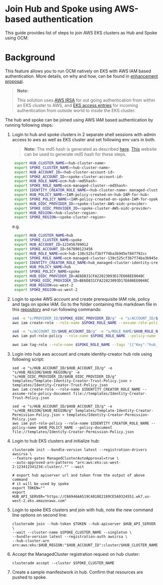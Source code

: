 # Join Hub and Spoke using AWS-based authentication

This guide provides list of steps to join AWS EKS clusters as Hub and Spoke using OCM.

# Background

This feature allows you to run OCM natively on EKS with AWS IAM based authentication. More details, on why and how, can be found in [enhancement proposal](https://github.com/open-cluster-management-io/enhancements/blob/main/enhancements/sig-architecture/105-aws-iam-registration/README.md).

>  **Note:**
> 
> This solution uses [AWS IRSA](https://docs.aws.amazon.com/eks/latest/userguide/iam-roles-for-service-accounts.html) for out going authentication from within an EKS cluster to AWS, and [EKS access entries](https://docs.aws.amazon.com/eks/latest/userguide/access-entries.html) for incoming authentication from outside world to inside the EKS cluster.

The hub and spoke can be joined using AWS IAM based authentication by running following steps:

1. Login to hub and spoke clusters in 2 separate shell sessions with admin access to aws as well as EKS cluster and set following env vars in both.
    > **Note:** The md5 hash is generated as described [here](https://github.com/open-cluster-management-io/enhancements/blob/main/enhancements/sig-architecture/105-aws-iam-registration/README.md?plain=1#L249). [This](https://www.md5hashgenerator.com/) website can be used to generate md5 hash for these steps.
   ```bash
    export HUB_CLUSTER_NAME=<hub-cluster-name>
    export SPOKE_CLUSTER_NAME=<hub-cluster-name>
    export HUB_ACCOUNT_ID=<hub-cluster-account-id>
    export SPOKE_ACCOUNT_ID=<spoke-cluster-account-id>
    export HUB_ROLE_NAME=ocm-hub-<md5hash>
    export SPOKE_ROLE_NAME=ocm-managed-cluster-<md5hash>
    export IDENTITY_CREATOR_ROLE_NAME=<hub-cluster-name>_managed-cluster-identity-creator
    export HUB_POLICY_NAME=<IAM-policy-created-on-hub-IAM-for-hub>
    export SPOKE_POLICY_NAME=<IAM-policy-created-on-spoke-IAM-for-spoke>
    export HUB_OIDC_PROVIDER_ID=<spoke-cluster-AWS-oidc-provider>
    export SPOKE_OIDC_PROVIDER_ID=<spoke-cluster-AWS-oidc-provider>
    export HUB_REGION=<hub-cluster-region>
    export SPOKE_REGION=<spoke-cluster-region>
   ```
   
   e.g.
   ```bash
    export HUB_CLUSTER_NAME=hub
    export SPOKE_CLUSTER_NAME=spoke
    export HUB_ACCOUNT_ID=123456789012
    export SPOKE_ACCOUNT_ID=567890123456
    export HUB_ROLE_NAME=ocm-hub-138c525cf3b7f74ba3b945e7847792cc
    export SPOKE_ROLE_NAME=ocm-managed-cluster-138c525cf3b7f74ba3b945e7847792cc
    export IDENTITY_CREATOR_ROLE_NAME=hub_managed-cluster-identity-creator
    export HUB_POLICY_NAME=hub
    export SPOKE_POLICY_NAME=spoke
    export HUB_OIDC_PROVIDER_ID=AE6D831CFA22823093D17E608EE0048C 
    export SPOKE_OIDC_PROVIDER_ID=BE6D831CFA22823093D17E608EE0048C
    export HUB_REGION=us-west-2
    export SPOKE_REGION=us-west-2
   ```

2. Login to spoke AWS account and create prerequisite IAM role, policy and tags on spoke IAM. Go to the folder containing this markdown file in this [repository](https://github.com/open-cluster-management-io/ocm/tree/main/solutions/joining-hub-and-spoke-with-aws-auth-manually) and run following commands:
   ```bash
   sed -e "s/PROVIDER_ID/$SPOKE_OIDC_PROVIDER_ID/g" -e "s/ACCOUNT_ID/$SPOKE_ACCOUNT_ID/g" -e "s/REGION/$SPOKE_REGION/g" templates/Template-Spoke-Role-Trust-Policy.json > templates/Spoke-Role-Trust-Policy.json
   aws iam create-role --role-name $SPOKE_ROLE_NAME --assume-role-policy-document file://templates/Spoke-Role-Trust-Policy.json

   sed -e "s/ACCOUNT_ID/$HUB_ACCOUNT_ID/g" -e "s/ROLE_NAME/$HUB_ROLE_NAME/g" templates/Template-Spoke-Role-Permission-Policy.json > templates/Spoke-Role-Permission-Policy.json
   aws iam put-role-policy --role-name $SPOKE_ROLE_NAME --policy-name $SPOKE_POLICY_NAME --policy-document file://templates/Spoke-Role-Permission-Policy.json

   aws iam tag-role --role-name $SPOKE_ROLE_NAME --tags '[{"Key":"hub_cluster_account_id", "Value":"'$HUB_ACCOUNT_ID'"},{"Key":"hub_cluster_name", "Value":"'$HUB_CLUSTER_NAME'"},{"Key":"managed_cluster_account_id", "Value":"'$SPOKE_ACCOUNT_ID'"},{"Key":"managed_cluster_name", "Value":"'$SPOKE_CLUSTER_NAME'"}]'
   ```

3. Login into hub aws account and create identity-creator hub role using following script:
   ```shell
   sed -e "s/HUB_ACCOUNT_ID/$HUB_ACCOUNT_ID/g" -e "s/HUB_REGION/$HUB_REGION/g" -e "s/HUB_OIDC_PROVIDER_ID/$HUB_OIDC_PROVIDER_ID/g" templates/Template-Identity-Creator-Trust-Policy.json > templates/Identity-Creator-Trust-Policy.json
   aws iam create-role --role-name $IDENTITY_CREATOR_ROLE_NAME --assume-role-policy-document file://templates/Identity-Creator-Trust-Policy.json

   sed -e "s/HUB_ACCOUNT_ID/$HUB_ACCOUNT_ID/g" -e "s/HUB_REGION/$HUB_REGION/g" templates/Template-Identity-Creator-Permission-Policy.json > templates/Identity-Creator-Permission-Policy.json
   aws iam put-role-policy --role-name $IDENTITY_CREATOR_ROLE_NAME --policy-name $HUB_POLICY_NAME --policy-document file://templates/Identity-Creator-Permission-Policy.json
   ```

4. Login to hub EKS clusters and initialize hub:
   ```shell
   clusteradm init --bundle-version latest --registration-drivers awsirsa \
   --feature-gates ManagedClusterAutoApproval=true \
   --auto-approved-arn-patterns "arn:aws:eks:us-west-2:123412341234:cluster/.*" --wait
   
   # export hub apiserver url and token from the output of above command
   # it will be used by spoke
   export TOKEN=""
   export HUB_API_SERVER="https://C66946AA519C4818E2189CE5A9324551.wk7.us-west-2.eks.amazonaws.com"
   ``` 

5. Login to spoke EKS clusters and join with hub, note the new command line options on second line:
   ```shell
   clusteradm join --hub-token $TOKEN --hub-apiserver $HUB_API_SERVER \
   --wait --cluster-name $SPOKE_CLUSTER_NAME --singleton \
   --bundle-version latest --registration-auth awsirsa \
   --hub-cluster-arn arn:aws:eks:$HUB_REGION:"$HUB_ACCOUNT_ID":cluster/$HUB_CLUSTER_NAME
   ```

6. Accept the ManagedCluster registration request on hub cluster:
   ```shell
   clusteradm accept --cluster $SPOKE_CLUSTER_NAME
   ```

7. Create a sample manifestwork in hub. Confirm that resources are pushed to spoke.
